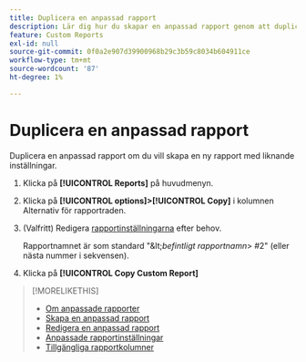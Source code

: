 ```yaml
---
title: Duplicera en anpassad rapport
description: Lär dig hur du skapar en anpassad rapport genom att duplicera en befintlig rapport.
feature: Custom Reports
exl-id: null
source-git-commit: 0f0a2e907d39900968b29c3b59c8034b604911ce
workflow-type: tm+mt
source-wordcount: '87'
ht-degree: 1%

---
```



# Duplicera en anpassad rapport

Duplicera en anpassad rapport om du vill skapa en ny rapport med liknande inställningar.

1. Klicka på **[!UICONTROL Reports]** på huvudmenyn.
1. Klicka på **[!UICONTROL options]>[!UICONTROL Copy]** i kolumnen Alternativ för rapportraden.
1. (Valfritt) Redigera [rapportinställningarna](/help/dsp/reports/report-settings.md) efter behov.

   Rapportnamnet är som standard &quot;\&lt;*befintligt rapportnamn*\> \#2&quot; (eller nästa nummer i sekvensen).

1. Klicka på **[!UICONTROL Copy Custom Report]**

>[!MORELIKETHIS]
>
>* [Om anpassade rapporter](/help/dsp/reports/report-about.md)
>* [Skapa en anpassad rapport](/help/dsp/reports/report-create.md)
>* [Redigera en anpassad rapport](/help/dsp/reports/report-edit.md)
>* [Anpassade rapportinställningar](/help/dsp/reports/report-settings.md)
>* [Tillgängliga rapportkolumner](/help/dsp/reports/report-columns.md)

